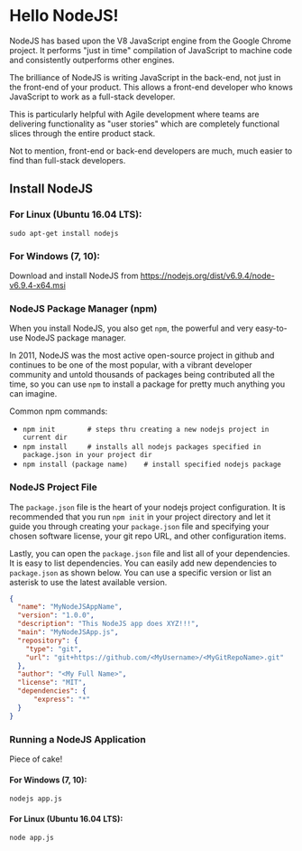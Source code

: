 # Hello NodeJS!
NodeJS has based upon the V8 JavaScript engine from the Google Chrome project.
It performs "just in time" compilation of JavaScript to machine code and consistently
outperforms other engines.

The brilliance of NodeJS is writing JavaScript in the back-end, not just in the
front-end of your product.  This allows a front-end developer who knows JavaScript
to work as a full-stack developer.

This is particularly helpful with Agile development where teams are
delivering functionality as "user stories" which are completely functional slices through the entire
product stack.

Not to mention, front-end or back-end developers are much, much easier to find than
full-stack developers.

## Install NodeJS
### For Linux (Ubuntu 16.04 LTS):
`sudo apt-get install nodejs`

### For Windows (7, 10):
Download and install NodeJS from https://nodejs.org/dist/v6.9.4/node-v6.9.4-x64.msi

### NodeJS Package Manager (npm)
When you install NodeJS, you also get `npm`, the powerful and very easy-to-use
NodeJS package manager.

In 2011, NodeJS was the most active
open-source project in github and continues to be one of the most popular, with a vibrant
developer community and untold thousands of packages being contributed all the time,
so you can use `npm` to install a package for pretty much anything
you can imagine.

Common npm commands:
-   `npm init        # steps thru creating a new nodejs project in current dir`
-   `npm install     # installs all nodejs packages specified in package.json in your project dir`
-   `npm install (package name)    # install specified nodejs package`

### NodeJS Project File
The `package.json` file is the heart of your nodejs project configuration.
It is recommended that you run `npm init` in your project directory and let it guide you through
creating your `package.json` file and specifying your chosen software license, your
git repo URL, and other configuration items.

Lastly, you can open the `package.json` file and list all of your dependencies.
It is easy to list dependencies. You can easily add new dependencies to
`package.json` as shown below. You can use a specific version or list an asterisk
to use the latest available version.

```json
{
  "name": "MyNodeJSAppName",
  "version": "1.0.0",
  "description": "This NodeJS app does XYZ!!!",
  "main": "MyNodeJSApp.js",
  "repository": {
    "type": "git",
    "url": "git+https://github.com/<MyUsername>/<MyGitRepoName>.git"
  },
  "author": "<My Full Name>",
  "license": "MIT",
  "dependencies": {
      "express": "*"
  }
}
```

### Running a NodeJS Application
Piece of cake!

#### For Windows (7, 10):
`nodejs app.js`

#### For Linux (Ubuntu 16.04 LTS):
`node app.js`
